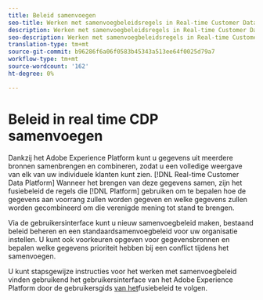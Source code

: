 ```yaml
---
title: Beleid samenvoegen
seo-title: Werken met samenvoegbeleidsregels in Real-time Customer Data Platform
description: Werken met samenvoegbeleidsregels in Real-time Customer Data Platform
seo-description: Werken met samenvoegbeleidsregels in Real-time Customer Data Platform
translation-type: tm+mt
source-git-commit: b96286f6a06f0583b45343a513ee64f0025d79a7
workflow-type: tm+mt
source-wordcount: '162'
ht-degree: 0%

---
```



# Beleid in real time CDP samenvoegen

Dankzij het Adobe Experience Platform kunt u gegevens uit meerdere bronnen samenbrengen en combineren, zodat u een volledige weergave van elk van uw individuele klanten kunt zien. [!DNL Real-time Customer Data Platform] Wanneer het brengen van deze gegevens samen, zijn het fusiebeleid de regels die [!DNL Platform] gebruiken om te bepalen hoe de gegevens aan voorrang zullen worden gegeven en welke gegevens zullen worden gecombineerd om die verenigde mening tot stand te brengen.

Via de gebruikersinterface kunt u nieuw samenvoegbeleid maken, bestaand beleid beheren en een standaardsamenvoegbeleid voor uw organisatie instellen. U kunt ook voorkeuren opgeven voor gegevensbronnen en bepalen welke gegevens prioriteit hebben bij een conflict tijdens het samenvoegen.

U kunt stapsgewijze instructies voor het werken met samenvoegbeleid vinden gebruikend het gebruikersinterface van het Adobe Experience Platform door de gebruikersgids [van het](../../profile/ui/merge-policies.md)fusiebeleid te volgen.

